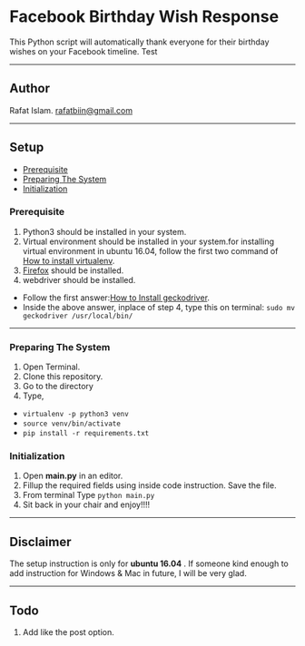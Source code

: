 # Facebook Birthday Wish Response

This Python script will automatically thank everyone for their birthday wishes on your Facebook timeline. Test

---

## Author
Rafat Islam.
<rafatbiin@gmail.com>

---

## Setup
- [Prerequisite](#Prerequisite)
- [Preparing The System](#Preparing-The-System)
- [Initialization](#Initialization)

### Prerequisite
1. Python3 should be installed in your system.
2. Virtual environment should be installed in your system.for installing virtual environment in ubuntu 16.04, follow the first two command of [How to install virtualenv](https://gist.github.com/Geoyi/d9fab4f609e9f75941946be45000632b).
3. [Firefox](https://www.mozilla.org/en-US/firefox/new/) should be installed.
4. webdriver should be installed.
  - Follow the first answer:[How to Install geckodriver](https://askubuntu.com/questions/870530/how-to-install-geckodriver-in-ubuntu).
  - Inside the above answer, inplace of step 4, type this on terminal: ```sudo mv geckodriver /usr/local/bin/```

---

### Preparing The System

1. Open Terminal.
2. Clone this repository.
3. Go to the directory
4. Type,
 - ```virtualenv -p python3 venv```
 - ```source venv/bin/activate```
 - ```pip install -r requirements.txt```


### Initialization

1. Open **main.py** in an editor.
2. Fillup the required fields using inside code instruction. Save the file.
3. From terminal Type ```python main.py``` 
4. Sit back in your chair and enjoy!!!!

---

## Disclaimer

The setup instruction is only for **ubuntu 16.04** .
If someone kind enough to add instruction for Windows & Mac in future, I will be very glad.

---

## Todo 

1. Add like the post option.
